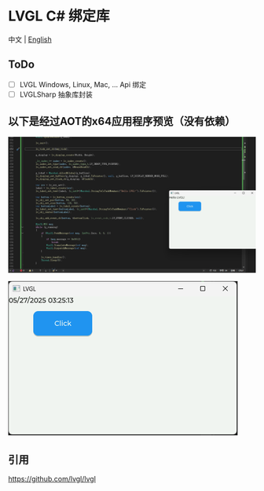 # LVGL C# 绑定库

中文 | [English](./README_en.md)

## ToDo
- [ ] LVGL Windows, Linux, Mac, ... Api 绑定
- [ ] LVGLSharp 抽象库封装

## 以下是经过AOT的x64应用程序预览（没有依赖）

![1.png](./preview/1.png)

![2.png](./preview/2.png)

## 引用

https://github.com/lvgl/lvgl